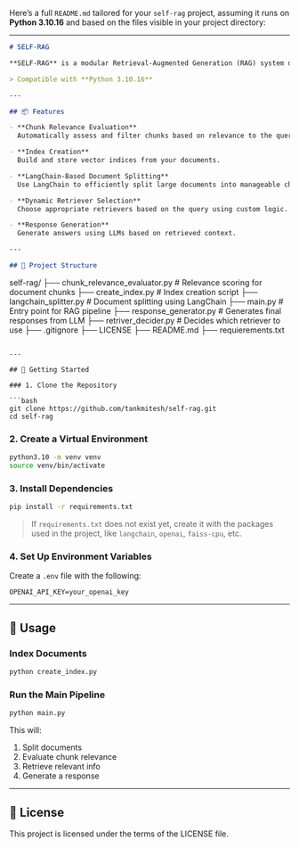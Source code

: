 Here’s a full `README.md` tailored for your `self-rag` project, assuming it runs on **Python 3.10.16** and based on the files visible in your project directory:

---

```markdown
# SELF-RAG

**SELF-RAG** is a modular Retrieval-Augmented Generation (RAG) system designed to support customizable indexing, chunking, retrieval, and response generation using Python and LangChain.

> Compatible with **Python 3.10.16**

---

## 📦 Features

- **Chunk Relevance Evaluation**  
  Automatically assess and filter chunks based on relevance to the query.

- **Index Creation**  
  Build and store vector indices from your documents.

- **LangChain-Based Document Splitting**  
  Use LangChain to efficiently split large documents into manageable chunks.

- **Dynamic Retriever Selection**  
  Choose appropriate retrievers based on the query using custom logic.

- **Response Generation**  
  Generate answers using LLMs based on retrieved context.

---

## 📁 Project Structure

```

self-rag/
├── chunk_relevance_evaluator.py   # Relevance scoring for document chunks
├── create_index.py                # Index creation script
├── langchain_splitter.py         # Document splitting using LangChain
├── main.py                        # Entry point for RAG pipeline
├── response_generator.py         # Generates final responses from LLM
├── retriver_decider.py           # Decides which retriever to use
├── .gitignore
├── LICENSE
├── README.md
├── requierements.txt

````

---

## 🚀 Getting Started

### 1. Clone the Repository

```bash
git clone https://github.com/tankmitesh/self-rag.git
cd self-rag
````

### 2. Create a Virtual Environment

```bash
python3.10 -m venv venv
source venv/bin/activate
```

### 3. Install Dependencies

```bash
pip install -r requirements.txt
```

> If `requirements.txt` does not exist yet, create it with the packages used in the project, like `langchain`, `openai`, `faiss-cpu`, etc.

### 4. Set Up Environment Variables

Create a `.env` file with the following:

```env
OPENAI_API_KEY=your_openai_key
```

---

## 🧠 Usage

### Index Documents

```bash
python create_index.py
```

### Run the Main Pipeline

```bash
python main.py
```

This will:

1. Split documents
2. Evaluate chunk relevance
3. Retrieve relevant info
4. Generate a response

---

## 📜 License

This project is licensed under the terms of the LICENSE file.
